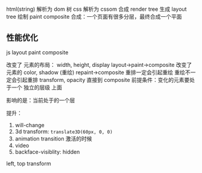 ## 
html(string) 解析为 dom 树
css 解析为 cssom
合成 render tree
生成 layout tree
绘制 paint
composite 合成：一个页面有很多分层，最终合成一个平面


## 性能优化
js layout paint composite

改变了 元素的布局： width, height, display         layout->paint->composite
改变了元素的 color, shadow     (重绘)  repaint->composite
重排一定会引起重绘 重绘不一定会引起重排
transform, opacity   直接到 composite  前提条件：变化的元素要处于一个 独立的层级 上面

影响的是：当前处于的一个层

提升：
1. will-change
2. 3d transform: `translate3D(60px, 0, 0)`
3. animation transition 激活的时候
4. video
5. backface-visiblity: hidden

left, top
transform